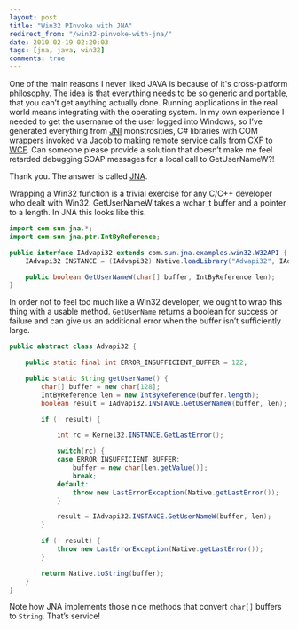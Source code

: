 ```yaml
---
layout: post
title: "Win32 PInvoke with JNA"
redirect_from: "/win32-pinvoke-with-jna/"
date: 2010-02-19 02:20:03
tags: [jna, java, win32]
comments: true
---
```

One of the main reasons I never liked JAVA is because of it's cross-platform philosophy. The idea is that everything needs to be so generic and portable, that you can’t get anything actually done. Running applications in the real world means integrating with the operating system. In my own experience I needed to get the username of the user logged into Windows, so I’ve generated everything from [JNI](http://java.sun.com/j2se/1.5.0/docs/guide/jni/) monstrosities, C# libraries with COM wrappers invoked via [Jacob](http://danadler.com/jacob/) to making remote service calls from [CXF](http://cxf.apache.org/) to [WCF](http://msdn.microsoft.com/en-us/netframework/aa663324.aspx). Can someone please provide a solution that doesn’t make me feel retarded debugging SOAP messages for a local call to GetUserNameW?!

Thank you. The answer is called [JNA](https://github.com/twall/jna/).

Wrapping a Win32 function is a trivial exercise for any C/C++ developer who dealt with Win32. GetUserNameW takes a wchar_t buffer and a pointer to a length. In JNA this looks like this.

```java
import com.sun.jna.*;
import com.sun.jna.ptr.IntByReference;

public interface IAdvapi32 extends com.sun.jna.examples.win32.W32API {
    IAdvapi32 INSTANCE = (IAdvapi32) Native.loadLibrary("Advapi32", IAdvapi32.class);

    public boolean GetUserNameW(char[] buffer, IntByReference len);
}
```

In order not to feel too much like a Win32 developer, we ought to wrap this thing with a usable method. `GetUserName` returns a boolean for success or failure and can give us an additional error when the buffer isn’t sufficiently large.

```java
public abstract class Advapi32 {

    public static final int ERROR_INSUFFICIENT_BUFFER = 122;

    public static String getUserName() {
        char[] buffer = new char[128];
        IntByReference len = new IntByReference(buffer.length);
        boolean result = IAdvapi32.INSTANCE.GetUserNameW(buffer, len);

        if (! result) {

            int rc = Kernel32.INSTANCE.GetLastError();

            switch(rc) {
            case ERROR_INSUFFICIENT_BUFFER:
                buffer = new char[len.getValue()];
                break;
            default:
                throw new LastErrorException(Native.getLastError());
            }

            result = IAdvapi32.INSTANCE.GetUserNameW(buffer, len);
        }

        if (! result) {
            throw new LastErrorException(Native.getLastError());
        }

        return Native.toString(buffer);
    }
}
```

Note how JNA implements those nice methods that convert `char[]` buffers to `String`. That’s service!


